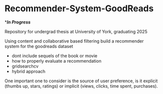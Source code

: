 # Recommender-System-GoodReads
******In Progress*****

Repository for undergrad thesis at University of York, graduating 2025

Using content and collaborative based filtering build a recommender system for the goodreads dataset

- dont include sequels of the book or movie
- how to properly evaluate a recommendation
- gridsearchcv
- hybrid approach

One important one to consider is the source of user preference, is it explicit (thumbs up, stars, ratings) or implicit (views, clicks, time spent, purchases).
